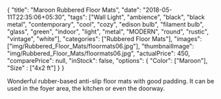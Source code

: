 {
    "title": "Maroon Rubbered Floor Mats",
    "date": "2018-05-11T22:35:06+05:30",
    "tags": ["Wall Light", "ambience", "black", "black metal", "contemporary", "cool", "cozy", "edison bulb", "filament bulb", "glass", "green", "indoor", "light", "metal", "MODERN", "round", "rustic", "vintage", "white"],
    "categories": ["Rubbered Floor Mats"],
    "images": ["img/Rubbered_Floor_Mats/floormats06.jpg"],
    "thumbnailImage": "img/Rubbered_Floor_Mats/floormats06.jpg",
    "actualPrice": 450,
    "comparePrice": null,
    "inStock": false,
    "options": {
            "Color": ["Maroon"],
            "Size" : ["4x2 ft"]
    }
}

Wonderful rubber-based anti-slip floor mats with good padding. It can be used in the foyer area, the kitchen or even the doorway.
